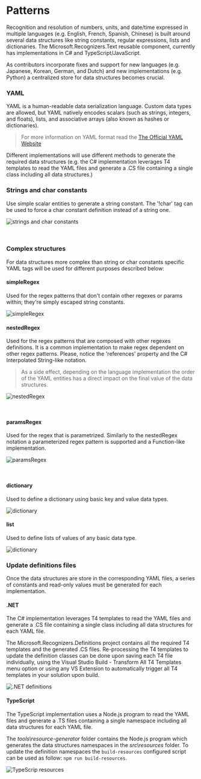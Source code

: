 # Patterns
Recognition and resolution of numbers, units, and date/time expressed in multiple languages (e.g. English, French, Spanish, Chinese) is built around several data structures like string constants, regular expressions, lists and dictionaries.
The Microsoft.Recognizers.Text reusable component, currently has implementations in C# and TypeScript/JavaScript.

As contributors incorporate fixes and support for new languages (e.g. Japanese, Korean, German, and Dutch) and new implementations (e.g. Python) a centralized store for data structures becomes crucial.

### YAML
YAML is a human-readable data serialization language. Custom data types are allowed, but YAML natively encodes scalars (such as strings, integers, and floats), lists, and associative arrays (also known as hashes or dictionaries).

> For more information on YAML format read the [The Official YAML Website](http://yaml.org/)

Different implementations will use different methods to generate the required data structures (e.g. the C#  implementation leverages T4 templates to read the YAML files and generate a .CS file containing a single class including all data structures.) 

### Strings and char constants
Use simple scalar entities to generate a string constant. The '!char' tag can be used to force a char constant definition instead of a string one.

![strings and char constants](images/strings-char-constants.png)

 
### Complex structures
For data structures more complex than string or char constants specific YAML tags will be used for different purposes described below:
 
#### simpleRegex
Used for the regex patterns that don't contain other regexes or params within; they're simply escaped string constants.

![simpleRegex](images/simpleregex.png)


#### nestedRegex
Used for the regex patterns that are composed with other regexes definitions. It is a common implementation to make regex dependent on other regex patterns. Please, notice the 'references' property and the C# Interpolated String-like notation.
> As a side effect, depending on the language implementation the order of the YAML entities has a direct impact on the final value of the data structures.

![nestedRegex](images/nestedregex.png)

 
#### paramsRegex
Used for the regex that is parametrized. Similarly to the nestedRegex notation a parameterized regex pattern is supported and a Function-like implementation.

![paramsRegex](images/paramsregex.png)

 
#### dictionary
Used to define a dictionary using basic key and value data types.

![dictionary](images/dictionary.png)


#### list
Used to define lists of values of any basic data type.

![dictionary](images/list.png)



### Update definitions files
Once the data structures are store in the corresponding YAML files, a series of constants and read-only values must be generated for each implementation.

#### .NET
The C#  implementation leverages T4 templates to read the YAML files and generate a .CS file containing a single class including all data structures for each YAML file.

The Microsoft.Recognizers.Definitions project contains all the required T4 templates and the generated .CS files. Re-processing the T4 templates to update the definition classes can be done upon saving each T4 file individually, using the Visual Studio Build - Transform All T4 Templates menu option or using any VS Extension to automatically trigger all T4 templates in your solution upon build.

![.NET definitions](images/net-definitions.png)


#### TypeScript
The TypeScript implementation uses a Node.js program to read the YAML files and generate a .TS files containing a single namespace including all data structures for each YAML file.

The *tools\resource-generator* folder contains the Node.js program which generates the data structures namespaces in the *src\resources* folder. To update the definition namespaces the `build-resources` configured script can be used as follow: `npm run build-resources`.

![TypeScrip resources](images/typescript-resources.png)

